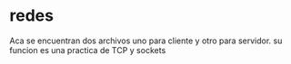 # redes

Aca se encuentran dos archivos uno para cliente y otro para servidor.
su funcion es una practica de TCP y sockets
